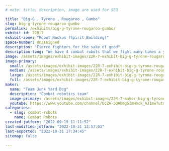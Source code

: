 ```yaml
---
# note: title, description, image are used for SEO

title: "Big-G , Tyrone , Rougaroo , Gumbo"
slug: big-g-tyrone-rougaroo-gumbo
permalink: /exhibits/big-g-tyrone-rougaroo-gumbo/
exhibit-id: 22R-7
exhibit-zone: "Robot Ruckus (Spirit Building)"
space-number: Unassigned
description: "Fierce fighters for the sake of good"
description-long: "We have 4 combat robots that we fight many times a year and we love to put on a destructive show!"
image: /assets/images/exhibit-images/22R-7-exhibit-big-g-tyrone-rougaroo-gumbo-f59a539a-2945-470a-91e7-79192f43e415-large.jpeg
image-primary: 
  small: /assets/images/exhibit-images/22R-7-exhibit-big-g-tyrone-rougaroo-gumbo-f59a539a-2945-470a-91e7-79192f43e415-small.jpeg
  medium: /assets/images/exhibit-images/22R-7-exhibit-big-g-tyrone-rougaroo-gumbo-f59a539a-2945-470a-91e7-79192f43e415-medium.jpeg
  large: /assets/images/exhibit-images/22R-7-exhibit-big-g-tyrone-rougaroo-gumbo-f59a539a-2945-470a-91e7-79192f43e415-large.jpeg
  full: /assets/images/exhibit-images/22R-7-exhibit-big-g-tyrone-rougaroo-gumbo-f59a539a-2945-470a-91e7-79192f43e415-full.jpeg
maker: 
  name: "Team Junk Yard Dog"
  description: "Combat robotics team"
  image-primary: /assets/images/exhibit-images/22R-7-maker-big-g-tyrone-rougaroo-gumbo-63bef499-fbe5-4fcd-a43d-fef9ec587ab9-medium.jpeg
  youtube: https://www.youtube.com/channel/UCZA-5QAbmgSImHmck_AJ1mw?utm_source=EKLEiJECCKjOmKnC5IiRIQ
categories: 
  - slug: combat-robots
    name: Combat Robots
created-jotform: "2022-09-19 11:11:52"
last-modified-jotform: "2022-10-31 13:57:03"
last-exported: "2022-10-31 17:34:45"
sitemap: false

---
```

